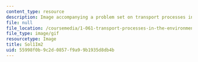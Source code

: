 ```yaml
---
content_type: resource
description: Image accompanying a problem set on transport processes in the environment.
file: null
file_location: /coursemedia/1-061-transport-processes-in-the-environment-fall-2008/55998f0b9c2d0857f9a99b1935d8db4b_Sol1Im2.gif
file_type: image/gif
resourcetype: Image
title: Sol1Im2
uid: 55998f0b-9c2d-0857-f9a9-9b1935d8db4b
---
```

